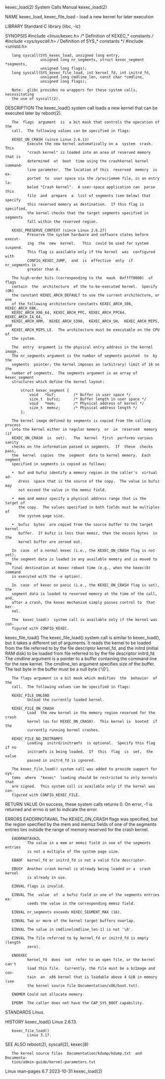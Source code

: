kexec_load(2)                 System Calls Manual                kexec_load(2)

NAME
       kexec_load, kexec_file_load - load a new kernel for later execution

LIBRARY
       Standard C library (libc, -lc)

SYNOPSIS
       #include <linux/kexec.h>      /* Definition of KEXEC_* constants */
       #include <sys/syscall.h>      /* Definition of SYS_* constants */
       #include <unistd.h>

       long syscall(SYS_kexec_load, unsigned long entry,
                    unsigned long nr_segments, struct kexec_segment *segments,
                    unsigned long flags);
       long syscall(SYS_kexec_file_load, int kernel_fd, int initrd_fd,
                    unsigned long cmdline_len, const char *cmdline,
                    unsigned long flags);

       Note:  glibc provides no wrappers for these system calls, necessitating
       the use of syscall(2).

DESCRIPTION
       The kexec_load() system call loads a new kernel that  can  be  executed
       later by reboot(2).

       The  flags  argument  is  a bit mask that controls the operation of the
       call.  The following values can be specified in flags:

       KEXEC_ON_CRASH (since Linux 2.6.13)
              Execute the new kernel automatically on a  system  crash.   This
              "crash kernel" is loaded into an area of reserved memory that is
              determined  at  boot  time using the crashkernel kernel command-
              line parameter.  The location of this  reserved  memory  is  ex‐
              ported  to  user space via the /proc/iomem file, in an entry la‐
              beled "Crash kernel".  A user-space application can  parse  this
              file  and  prepare  a  list of segments (see below) that specify
              this reserved memory as destination.  If this flag is specified,
              the kernel checks that the target segments specified in segments
              fall within the reserved region.

       KEXEC_PRESERVE_CONTEXT (since Linux 2.6.27)
              Preserve the system hardware and software states before  execut‐
              ing  the  new  kernel.   This  could be used for system suspend.
              This flag is available only if the kernel  was  configured  with
              CONFIG_KEXEC_JUMP,  and  is  effective  only  if  nr_segments is
              greater than 0.

       The high-order bits (corresponding to the  mask  0xffff0000)  of  flags
       contain  the  architecture  of the to-be-executed kernel.  Specify (OR)
       the constant KEXEC_ARCH_DEFAULT to use the current architecture, or one
       of the following architecture constants KEXEC_ARCH_386, KEXEC_ARCH_68K,
       KEXEC_ARCH_X86_64, KEXEC_ARCH_PPC, KEXEC_ARCH_PPC64,  KEXEC_ARCH_IA_64,
       KEXEC_ARCH_ARM,  KEXEC_ARCH_S390,  KEXEC_ARCH_SH,  KEXEC_ARCH_MIPS, and
       KEXEC_ARCH_MIPS_LE.  The architecture must be executable on the CPU  of
       the system.

       The  entry  argument is the physical entry address in the kernel image.
       The nr_segments argument is the number of segments pointed  to  by  the
       segments  pointer; the kernel imposes an (arbitrary) limit of 16 on the
       number of segments.  The segments argument is an array of kexec_segment
       structures which define the kernel layout:

           struct kexec_segment {
               void   *buf;        /* Buffer in user space */
               size_t  bufsz;      /* Buffer length in user space */
               void   *mem;        /* Physical address of kernel */
               size_t  memsz;      /* Physical address length */
           };

       The kernel image defined by segments is copied from the calling process
       into the kernel either in regular memory  or  in  reserved  memory  (if
       KEXEC_ON_CRASH  is  set).   The  kernel  first  performs various sanity
       checks on the information passed in segments.  If  these  checks  pass,
       the  kernel  copies  the  segment  data to kernel memory.  Each segment
       specified in segments is copied as follows:

       •  buf and bufsz identify a memory region in the caller's  virtual  ad‐
          dress  space that is the source of the copy.  The value in bufsz may
          not exceed the value in the memsz field.

       •  mem and memsz specify a physical address range that is the target of
          the copy.  The values specified in both fields must be multiples  of
          the system page size.

       •  bufsz  bytes  are copied from the source buffer to the target kernel
          buffer.  If bufsz is less than memsz, then the excess bytes  in  the
          kernel buffer are zeroed out.

       In  case  of a normal kexec (i.e., the KEXEC_ON_CRASH flag is not set),
       the segment data is loaded in any available memory and is moved to  the
       final destination at kexec reboot time (e.g., when the kexec(8) command
       is executed with the -e option).

       In  case  of kexec on panic (i.e., the KEXEC_ON_CRASH flag is set), the
       segment data is loaded to reserved memory at the time of the call, and,
       after a crash, the kexec mechanism simply passes control to  that  ker‐
       nel.

       The  kexec_load()  system call is available only if the kernel was con‐
       figured with CONFIG_KEXEC.

   kexec_file_load()
       The kexec_file_load() system call is similar to  kexec_load(),  but  it
       takes  a  different set of arguments.  It reads the kernel to be loaded
       from the file referred to by the file  descriptor  kernel_fd,  and  the
       initrd  (initial  RAM  disk)  to be loaded from file referred to by the
       file descriptor initrd_fd.  The cmdline argument  is  a  pointer  to  a
       buffer containing the command line for the new kernel.  The cmdline_len
       argument  specifies  size  of  the buffer.  The last byte in the buffer
       must be a null byte ('\0').

       The flags argument is a bit mask which modifies  the  behavior  of  the
       call.  The following values can be specified in flags:

       KEXEC_FILE_UNLOAD
              Unload the currently loaded kernel.

       KEXEC_FILE_ON_CRASH
              Load  the new kernel in the memory region reserved for the crash
              kernel (as for KEXEC_ON_CRASH).  This kernel is  booted  if  the
              currently running kernel crashes.

       KEXEC_FILE_NO_INITRAMFS
              Loading  initrd/initramfs  is optional.  Specify this flag if no
              initramfs is being loaded.  If  this  flag  is  set,  the  value
              passed in initrd_fd is ignored.

       The kexec_file_load() system call was added to provide support for sys‐
       tems  where  "kexec"  loading should be restricted to only kernels that
       are signed.  This system call is available only if the kernel was  con‐
       figured with CONFIG_KEXEC_FILE.

RETURN VALUE
       On success, these system calls returns 0.  On error, -1 is returned and
       errno is set to indicate the error.

ERRORS
       EADDRNOTAVAIL
              The KEXEC_ON_CRASH flags was specified, but the region specified
              by  the mem and memsz fields of one of the segments entries lies
              outside the range of memory reserved for the crash kernel.

       EADDRNOTAVAIL
              The value in a mem or memsz field in one of the segments entries
              is not a multiple of the system page size.

       EBADF  kernel_fd or initrd_fd is not a valid file descriptor.

       EBUSY  Another crash kernel is already being loaded or a  crash  kernel
              is already in use.

       EINVAL flags is invalid.

       EINVAL The  value  of  a bufsz field in one of the segments entries ex‐
              ceeds the value in the corresponding memsz field.

       EINVAL nr_segments exceeds KEXEC_SEGMENT_MAX (16).

       EINVAL Two or more of the kernel target buffers overlap.

       EINVAL The value in cmdline[cmdline_len-1] is not '\0'.

       EINVAL The file referred to by kernel_fd or initrd_fd is empty  (length
              zero).

       ENOEXEC
              kernel_fd  does  not  refer to an open file, or the kernel can't
              load this file.  Currently, the file must be a bzImage and  con‐
              tain  an  x86 kernel that is loadable above 4 GiB in memory (see
              the kernel source file Documentation/x86/boot.txt).

       ENOMEM Could not allocate memory.

       EPERM  The caller does not have the CAP_SYS_BOOT capability.

STANDARDS
       Linux.

HISTORY
       kexec_load()
              Linux 2.6.13.

       kexec_file_load()
              Linux 3.17.

SEE ALSO
       reboot(2), syscall(2), kexec(8)

       The kernel source files  Documentation/kdump/kdump.txt  and  Documenta‐
       tion/admin-guide/kernel-parameters.txt

Linux man-pages 6.7               2023-10-31                     kexec_load(2)
